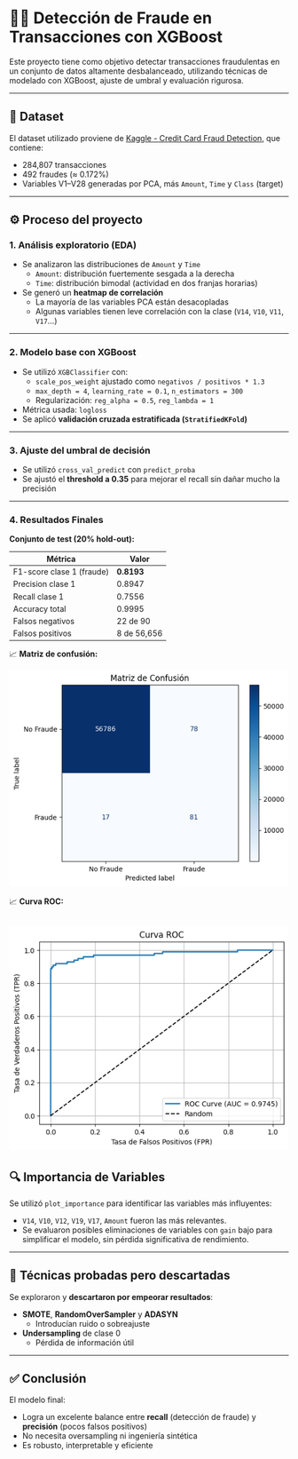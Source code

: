 # 🕵️‍♂️ Detección de Fraude en Transacciones con XGBoost

Este proyecto tiene como objetivo detectar transacciones fraudulentas en un conjunto de datos altamente desbalanceado, utilizando técnicas de modelado con XGBoost, ajuste de umbral y evaluación rigurosa.

---

## 📂 Dataset

El dataset utilizado proviene de [Kaggle - Credit Card Fraud Detection](https://www.kaggle.com/mlg-ulb/creditcardfraud), que contiene:

- 284,807 transacciones
- 492 fraudes (≈ 0.172%)
- Variables V1–V28 generadas por PCA, más `Amount`, `Time` y `Class` (target)

---

## ⚙️ Proceso del proyecto

### 1. **Análisis exploratorio (EDA)**

- Se analizaron las distribuciones de `Amount` y `Time`
  - `Amount`: distribución fuertemente sesgada a la derecha
  - `Time`: distribución bimodal (actividad en dos franjas horarias)
- Se generó un **heatmap de correlación**
  - La mayoría de las variables PCA están desacopladas
  - Algunas variables tienen leve correlación con la clase (`V14`, `V10`, `V11`, `V17`…)

---

### 2. **Modelo base con XGBoost**

- Se utilizó `XGBClassifier` con:
  - `scale_pos_weight` ajustado como `negativos / positivos * 1.3`
  - `max_depth = 4`, `learning_rate = 0.1`, `n_estimators = 300`
  - Regularización: `reg_alpha = 0.5`, `reg_lambda = 1`
- Métrica usada: `logloss`
- Se aplicó **validación cruzada estratificada (`StratifiedKFold`)**

---

### 3. **Ajuste del umbral de decisión**

- Se utilizó `cross_val_predict` con `predict_proba`
- Se ajustó el **threshold a 0.35** para mejorar el recall sin dañar mucho la precisión

---

### 4. **Resultados Finales**

**Conjunto de test (20% hold-out):**

| Métrica       | Valor     |
|---------------|-----------|
| F1-score clase 1 (fraude) | **0.8193** |
| Precision clase 1         | 0.8947     |
| Recall clase 1            | 0.7556     |
| Accuracy total            | 0.9995     |
| Falsos negativos          | 22 de 90   |
| Falsos positivos          | 8 de 56,656|

📈 **Matriz de confusión:**

![alt text](image.png)

📈 **Curva ROC:**

![alt text](image-1.png)
---

## 🔍 Importancia de Variables

Se utilizó `plot_importance` para identificar las variables más influyentes:

- `V14`, `V10`, `V12`, `V19`, `V17`, `Amount` fueron las más relevantes.
- Se evaluaron posibles eliminaciones de variables con `gain` bajo para simplificar el modelo, sin pérdida significativa de rendimiento.

---

## 🔬 Técnicas probadas pero descartadas

Se exploraron y **descartaron por empeorar resultados**:

- **SMOTE**, **RandomOverSampler** y **ADASYN**
  - Introducían ruido o sobreajuste
- **Undersampling** de clase 0
  - Pérdida de información útil

---

## ✅ Conclusión

El modelo final:
- Logra un excelente balance entre **recall** (detección de fraude) y **precisión** (pocos falsos positivos)
- No necesita oversampling ni ingeniería sintética
- Es robusto, interpretable y eficiente


